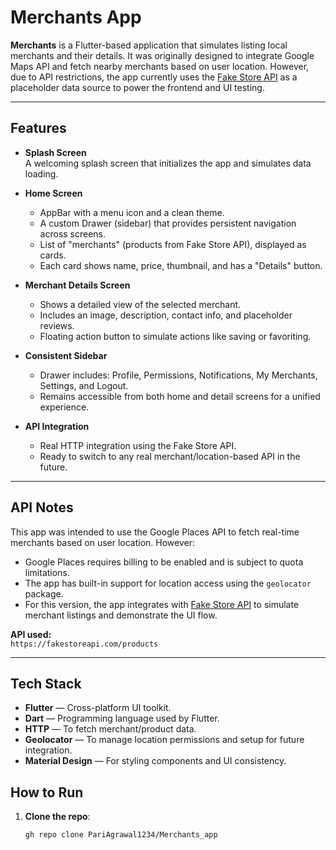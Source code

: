 # Merchants App

**Merchants** is a Flutter-based application that simulates listing local merchants and their details. It was originally designed to integrate Google Maps API and fetch nearby merchants based on user location. However, due to API restrictions, the app currently uses the [Fake Store API](https://fakestoreapi.com/) as a placeholder data source to power the frontend and UI testing.

---

## Features

- **Splash Screen**  
  A welcoming splash screen that initializes the app and simulates data loading.

- **Home Screen**
   - AppBar with a menu icon and a clean theme.
   - A custom Drawer (sidebar) that provides persistent navigation across screens.
   - List of "merchants" (products from Fake Store API), displayed as cards.
   - Each card shows name, price, thumbnail, and has a "Details" button.

- **Merchant Details Screen**
   - Shows a detailed view of the selected merchant.
   - Includes an image, description, contact info, and placeholder reviews.
   - Floating action button to simulate actions like saving or favoriting.

- **Consistent Sidebar**
   - Drawer includes: Profile, Permissions, Notifications, My Merchants, Settings, and Logout.
   - Remains accessible from both home and detail screens for a unified experience.

- **API Integration**
   - Real HTTP integration using the Fake Store API.
   - Ready to switch to any real merchant/location-based API in the future.

---

## API Notes

This app was intended to use the Google Places API to fetch real-time merchants based on user location. However:

- Google Places requires billing to be enabled and is subject to quota limitations.
- The app has built-in support for location access using the `geolocator` package.
- For this version, the app integrates with [Fake Store API](https://fakestoreapi.com/) to simulate merchant listings and demonstrate the UI flow.

**API used:**  
`https://fakestoreapi.com/products`

---

## Tech Stack

- **Flutter** — Cross-platform UI toolkit.
- **Dart** — Programming language used by Flutter.
- **HTTP** — To fetch merchant/product data.
- **Geolocator** — To manage location permissions and setup for future integration.
- **Material Design** — For styling components and UI consistency.

## How to Run

1. **Clone the repo**:
   ```bash
   gh repo clone PariAgrawal1234/Merchants_app


